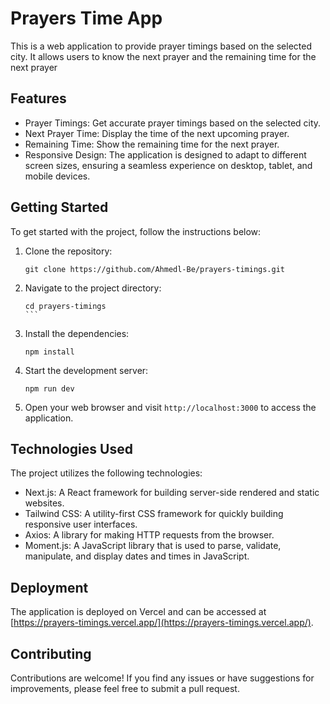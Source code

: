 # Prayers Time App

This is a web application to provide prayer timings based on the selected city. It allows users to know the next prayer and the remaining time for the next prayer 

## Features

- Prayer Timings: Get accurate prayer timings based on the selected city.
- Next Prayer Time: Display the time of the next upcoming prayer.
- Remaining Time: Show the remaining time for the next prayer.
- Responsive Design: The application is designed to adapt to different screen sizes, ensuring a seamless experience on desktop, tablet, and mobile devices.

## Getting Started

To get started with the project, follow the instructions below:

1. Clone the repository:
   ```
   git clone https://github.com/Ahmedl-Be/prayers-timings.git
   ```

2. Navigate to the project directory:
   `````
   cd prayers-timings
   ```

3. Install the dependencies:
   ````
   npm install
   ````

4. Start the development server:
   ````
   npm run dev
   ````

5. Open your web browser and visit `http://localhost:3000` to access the application.

## Technologies Used

The project utilizes the following technologies:

- Next.js: A React framework for building server-side rendered and static websites.
- Tailwind CSS: A utility-first CSS framework for quickly building responsive user interfaces.
- Axios: A library for making HTTP requests from the browser.
- Moment.js: A JavaScript library that is used to parse, validate, manipulate, and display dates and times in JavaScript.

## Deployment

The application is deployed on Vercel and can be accessed at [https://prayers-timings.vercel.app/](https://prayers-timings.vercel.app/).

## Contributing

Contributions are welcome! If you find any issues or have suggestions for improvements, please feel free to submit a pull request.
